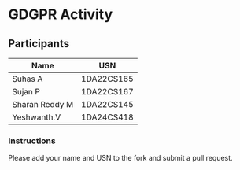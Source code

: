 # GDGPR Activity

## Participants

| Name   | USN        |
|--------|------------|
| Suhas A| 1DA22CS165 |
| Sujan P| 1DA22CS167 |
| Sharan Reddy M| 1DA22CS145|
|Yeshwanth.V|1DA24CS418|

### Instructions

Please add your name and USN to the fork and submit a pull request.

